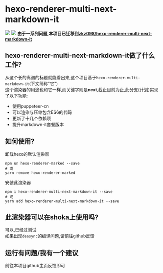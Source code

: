 # hexo-renderer-multi-next-markdown-it
![](	https://img.shields.io/github/license/zkz098/hexo-renderer-multi-markdown-it) ![](https://badgen.net/npm/v/hexo-renderer-multi-next-markdown-it)
**由于一系列问题,本项目已迁移到[zkz098/hexo-renderer-multi-next-markdown-it](https://github.com/zkz098/hexo-renderer-multi-next-markdown-it)**
## hexo-renderer-multi-next-markdown-it做了什么工作?
从这个长的离谱的标题就能看出来,这个项目基于`hexo-renderer-multi-markdown-it`(下文简称"它") \
这个渲染器的用途也和它一样,而关键字则是**next**,截止目前为止,此分支(计划)实现了以下功能:
- 使用puppeteer-cn
- 可以渲染与压缩包含ES6的代码
- 更新了十几个依赖项
- 提升markdown-it套餐版本

## 如何使用?
卸载hexo的默认渲染器
```shell
npm un hexo-renderer-marked --save
# 或
yarn remove hexo-renderer-marked
```
安装此渲染器
```shell
npm i hexo-renderer-multi-next-markdown-it --save
# 或
yarn add hexo-renderer-multi-next-markdown-it --save
```

## 此渲染器可以在shoka上使用吗?
可以,已经过测试 \
如果出现`deasync`的编译问题,请前往github反馈

## 运行有问题/我有一个建议
前往本项目github主页反馈即可

